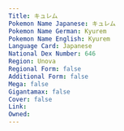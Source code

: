 ```yaml
---
﻿Title: キュレム
Pokemon Name Japanese: キュレム
Pokemon Name German: Kyurem
Pokemon Name English: Kyurem
Language Card: Japanese
National Dex Number: 646
Region: Unova
Regional Form: false
Additional Form: false
Mega: false
Gigantamax: false
Cover: false
Link: 
Owned: 
---
```

